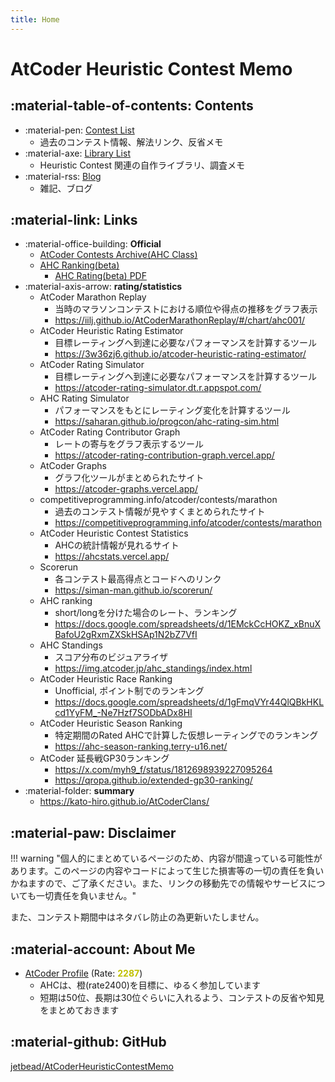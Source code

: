 ```yaml
---
title: Home
---
```


# AtCoder Heuristic Contest Memo

## :material-table-of-contents: Contents

- :material-pen: [Contest List](./ContestMemo/index.md)
  - 過去のコンテスト情報、解法リンク、反省メモ
- :material-axe: [Library List](./Library/index.md)
  - Heuristic Contest 関連の自作ライブラリ、調査メモ
- :material-rss: [Blog](./blog/index.md)
  - 雑記、ブログ

## :material-link: Links

- :material-office-building: **Official**
  - [AtCoder Contests Archive(AHC Class)](https://atcoder.jp/contests/archive?ratedType=4&category=0&keyword=)
  - [AHC Ranking(beta)](https://www.dropbox.com/s/j276tgd7izpc40u/ranking.csv?dl=0)
    - [AHC Rating(beta) PDF](https://www.dropbox.com/s/ne358pdixfafppm/AHC_rating.pdf?dl=0)
- :material-axis-arrow: **rating/statistics**
  - AtCoder Marathon Replay
    - 当時のマラソンコンテストにおける順位や得点の推移をグラフ表示
    - https://iilj.github.io/AtCoderMarathonReplay/#/chart/ahc001/
  - AtCoder Heuristic Rating Estimator
    - 目標レーティングへ到達に必要なパフォーマンスを計算するツール
    - https://3w36zj6.github.io/atcoder-heuristic-rating-estimator/
  - AtCoder Rating Simulator
    - 目標レーティングへ到達に必要なパフォーマンスを計算するツール
    - https://atcoder-rating-simulator.dt.r.appspot.com/
  - AHC Rating Simulator
    - パフォーマンスをもとにレーティング変化を計算するツール
    - https://saharan.github.io/progcon/ahc-rating-sim.html
  - AtCoder Rating Contributor Graph
    - レートの寄与をグラフ表示するツール
    - https://atcoder-rating-contribution-graph.vercel.app/
  - AtCoder Graphs
    - グラフ化ツールがまとめられたサイト
    - https://atcoder-graphs.vercel.app/
  - competitiveprogramming.info/atcoder/contests/marathon
    - 過去のコンテスト情報が見やすくまとめられたサイト
    - https://competitiveprogramming.info/atcoder/contests/marathon
  - AtCoder Heuristic Contest Statistics
    - AHCの統計情報が見れるサイト
    - https://ahcstats.vercel.app/
  - Scorerun
    - 各コンテスト最高得点とコードへのリンク
    - https://siman-man.github.io/scorerun/
  - AHC ranking
    - short/longを分けた場合のレート、ランキング
    - https://docs.google.com/spreadsheets/d/1EMckCcHOKZ_xBnuXBafoU2gRxmZXSkHSAp1N2bZ7VfI
  - AHC Standings
    - スコア分布のビジュアライザ
    - https://img.atcoder.jp/ahc_standings/index.html
  - AtCoder Heuristic Race Ranking
    - Unofficial, ポイント制でのランキング
    - https://docs.google.com/spreadsheets/d/1gFmqVYr44QlQBkHKLcd1YyFM_-Ne7Hzf7SODbADx8HI
  - AtCoder Heuristic Season Ranking
    - 特定期間のRated AHCで計算した仮想レーティングでのランキング
    - https://ahc-season-ranking.terry-u16.net/
  - AtCoder 延長戦GP30ランキング
    - https://x.com/myh9_f/status/1812698939227095264
    - https://qropa.github.io/extended-gp30-ranking/
- :material-folder: **summary**
  - https://kato-hiro.github.io/AtCoderClans/

## :material-paw: Disclaimer

!!! warning "個人的にまとめているページのため、内容が間違っている可能性があります。このページの内容やコードによって生じた損害等の一切の責任を負いかねますので、ご了承ください。また、リンクの移動先での情報やサービスについても一切責任を負いません。"

また、コンテスト期間中はネタバレ防止の為更新いたしません。

## :material-account: About Me

- [AtCoder Profile](https://atcoder.jp/users/phyllo?contestType=heuristic) (Rate: <span style="color: #c0c000; font-weight: bold">2287</span>)
  - AHCは、橙(rate2400)を目標に、ゆるく参加しています
  - 短期は50位、長期は30位ぐらいに入れるよう、コンテストの反省や知見をまとめておきます

## :material-github: GitHub

[jetbead/AtCoderHeuristicContestMemo](https://github.com/jetbead/AtCoderHeuristicContestMemo/)
